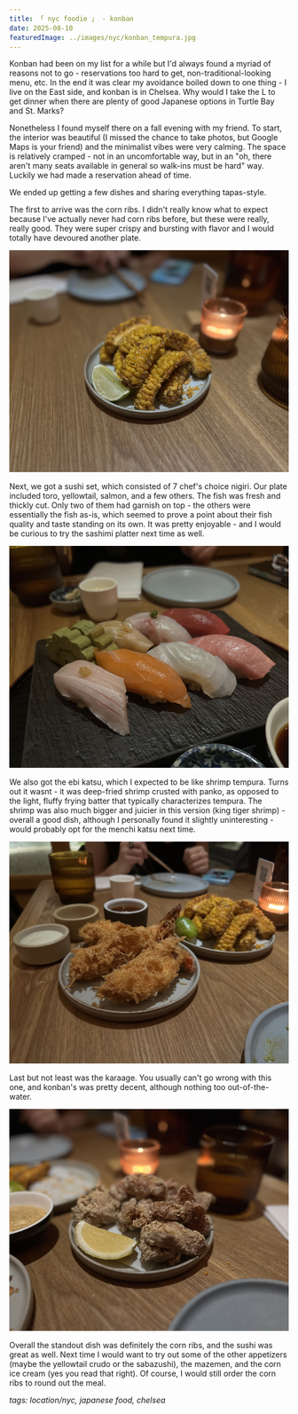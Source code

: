 ```yaml
---
title: 「 nyc foodie 」 - konban
date: 2025-08-10
featuredImage: ../images/nyc/konban_tempura.jpg
---
```


Konban had been on my list for a while but I'd always found a myriad of reasons not to go - reservations too hard to get, non-traditional-looking menu, etc. In the end it was clear my avoidance boiled down to one thing - I live on the East side, and konban is in Chelsea. Why would I take the L to get dinner when there are plenty of good Japanese options in Turtle Bay and St. Marks?

Nonetheless I found myself there on a fall evening with my friend. To start, the interior was beautiful (I missed the chance to take photos, but Google Maps is your friend) and the minimalist vibes were very calming. The space is relatively cramped - not in an uncomfortable way, but in an "oh, there aren't many seats available in general so walk-ins must be hard" way. Luckily we had made a reservation ahead of time.

We ended up getting a few dishes and sharing everything tapas-style.

The first to arrive was the corn ribs. I didn't really know what to expect because I've actually never had corn ribs before, but these were really, really good. They were super crispy and bursting with flavor and I would totally have devoured another plate.

<div>
    <img src="../images/nyc/konban_corn.jpg"
        alt="Konban - corn ribs"
        style="height: 400px; object-fit:cover;display:inline-block;"
    />
</div>

Next, we got a sushi set, which consisted of 7 chef's choice nigiri. Our plate included toro, yellowtail, salmon, and a few others. The fish was fresh and thickly cut. Only two of them had garnish on top - the others were essentially the fish as-is, which seemed to prove a point about their fish quality and taste standing on its own. It was pretty enjoyable - and I would be curious to try the sashimi platter next time as well.

<div>
    <img src="../images/nyc/konban_sushi.jpg"
        alt="Konban - sushi set"
        style="height: 400px; object-fit:cover;display:inline-block;"
    />
</div>

We also got the ebi katsu, which I expected to be like shrimp tempura. Turns out it wasnt - it was deep-fried shrimp crusted with panko, as opposed to the light, fluffy frying batter that typically characterizes tempura. The shrimp was also much bigger and juicier in this version (king tiger shrimp) - overall a good dish, although I personally found it slightly uninteresting - would probably opt for the menchi katsu next time.

<div>
    <img src="../images/nyc/konban_ebi_katsu.jpg"
        alt="Konban - ebi katsu"
        style="height: 400px; object-fit:cover;display:inline-block;"
    />
</div>

Last but not least was the karaage. You usually can't go wrong with this one, and konban's was pretty decent, although nothing too out-of-the-water.

<div>
    <img src="../images/nyc/konban_karaage.jpg"
        alt="Konban - ebi katsu"
        style="height: 400px; object-fit:cover;display:inline-block;"
    />
</div>

Overall the standout dish was definitely the corn ribs, and the sushi was great as well. Next time I would want to try out some of the other appetizers (maybe the yellowtail crudo or the sabazushi), the mazemen, and the corn ice cream (yes you read that right). Of course, I would still order the corn ribs to round out the meal.

_tags: location/nyc, japanese food, chelsea_
